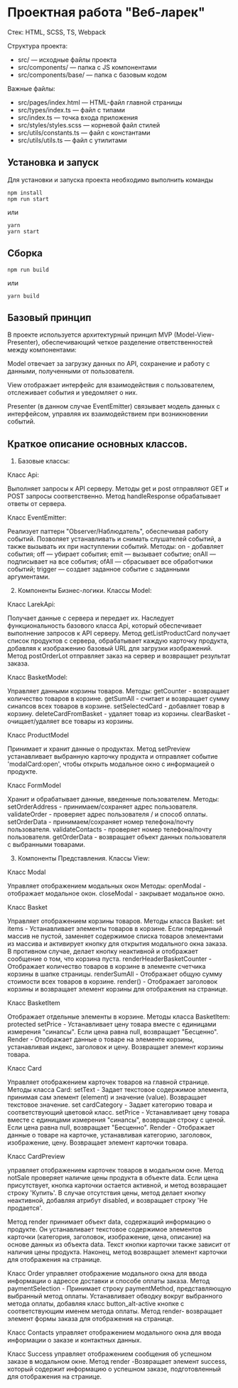 # Проектная работа "Веб-ларек"

Стек: HTML, SCSS, TS, Webpack

Структура проекта:

- src/ — исходные файлы проекта
- src/components/ — папка с JS компонентами
- src/components/base/ — папка с базовым кодом

Важные файлы:

- src/pages/index.html — HTML-файл главной страницы
- src/types/index.ts — файл с типами
- src/index.ts — точка входа приложения
- src/styles/styles.scss — корневой файл стилей
- src/utils/constants.ts — файл с константами
- src/utils/utils.ts — файл с утилитами

## Установка и запуск

Для установки и запуска проекта необходимо выполнить команды

```
npm install
npm run start
```

или

```
yarn
yarn start
```

## Сборка

```
npm run build
```

или

```
yarn build
```

## Базовый принцип

В проекте используется архитектурный принцип MVP (Model-View-Presenter), обеспечивающий четкое разделение ответственностей между компонентами:

Model отвечает за загрузку данных по API, сохранение и работу с данными, полученными от пользователя.

View отображает интерфейс для взаимодействия с пользователем, отслеживает события и уведомляет о них.

Presenter (в данном случае EventEmitter) связывает модель данных с интерфейсом, управляя их взаимодействием при возникновении событий.

## Краткое описание основных классов.

1. Базовые классы:

Класс Api:

Выполняет запросы к API серверу.
Методы get и post отправляют GET и POST запросы соответственно.
Метод handleResponse обрабатывает ответы от сервера.

Класс EventEmitter:

Реализует паттерн "Observer/Наблюдатель", обеспечивая работу событий.
Позволяет устанавливать и снимать слушателей событий, а также вызывать их при наступлении событий.
Методы:
оn - добавляет события;
off — убирает события;
emit — вызывает событие;
onAll — подписывает на все события;
ofAll — сбрасывает все обработчики событий;
trigger — создает заданное событие с заданными аргументами.

2. Компоненты Бизнес-логики. Классы Model:

Класс LarekApi:

Получает данные с сервера и передает их.
Наследует функциональность базового класса Api, который обеспечивает выполнение запросов к API серверу.
Метод getListProductCard получает список продуктов с сервера, обрабатывает каждую карточку продукта, добавляя к изображению базовый URL для загрузки изображений.
Метод postOrderLot отправляет заказ на сервер и возвращает результат заказа.

Класс BasketModel:

Управляет данными корзины товаров.
Методы:
getCounter - возвращает количество товаров в корзине.
getSumAll - считает и возвращает сумму синапсов всех товаров в корзине.
setSelectedСard - добавляет товар в корзину.
deleteCardFromBasket - удаляет товар из корзины.
clearBasket - очищает/удаляет все товары из корзины.

Класс ProductModel

Принимает и хранит данные о продуктах.
Метод setPreview устанавливает выбранную карточку продукта и отправляет событие 'modalCard:open', чтобы открыть модальное окно с информацией о продукте.

Класс FormModel

Хранит и обрабатывает данные, введенные пользователем.
Методы:
setOrderAddress - принимаем/сохраняет адрес пользователя.
validateOrder - проверяет адрес пользователя / и способ оплаты.
setOrderData - принимаем/сохраняет номер телефона/почту пользователя.
validateContacts - проверяет номер телефона/почту пользователя.
getOrderData - возвращает объект данных пользователя с выбранными товарами.

3. Компоненты Представления. Классы View:

Класс Modal

Управляет отображением модальных окон
Методы:
openModal - отображает модальное окон.
closeModal - закрывает модальное окно.

Класс Basket

Управляет отображением корзины товаров.
Методы класса Basket:
set items - Устанавливает элементы товаров в корзине. Если переданный массив не пустой, заменяет содержимое списка товаров элементами из массива и активирует кнопку для открытия модального окна заказа. В противном случае, делает кнопку неактивной и отображает сообщение о том, что корзина пуста.
renderHeaderBasketCounter - Отображает количество товаров в корзине в элементе счетчика корзины в шапке страницы.
renderSumAll - Отображает общую сумму стоимости всех товаров в корзине.
render() - Отображает заголовок корзины и возвращает элемент корзины для отображения на странице.

Класс BasketItem

Отображает отдельные элементы в корзине.
Методы класса BasketItem:
protected setPrice - Устанавливает цену товара вместе с единицами измерения "синапсы". Если цена равна null, возвращает "Бесценно".
Render - Отображает данные о товаре на элементе корзины, устанавливая индекс, заголовок и цену. Возвращает элемент корзины товара.

Класс Card

Управляет отображением карточек товаров на главной странице.
Методы класса Card:
setText - Задает текстовое содержимое элемента, принимая сам элемент (element) и значение (value). Возвращает текстовое значение.
set cardCategory - Задает категорию товара и соответствующий цветовой класс.
setPrice - Устанавливает цену товара вместе с единицами измерения "синапсы", возвращая строку с ценой. Если цена равна null, возвращает "Бесценно".
Render - Отображает данные о товаре на карточке, устанавливая категорию, заголовок, изображение, цену. Возвращает элемент карточки товара.

Класс CardPreview

управляет отображением карточек товаров в модальном окне.
Метод notSale проверяет наличие цены продукта в объекте data. Если цена присутствует, кнопка карточки остается активной, и метод возвращает строку 'Купить'. В случае отсутствия цены, метод делает кнопку неактивной, добавляя атрибут disabled, и возвращает строку 'Не продается'.

Метод render принимает объект data, содержащий информацию о продукте. Он устанавливает текстовое содержимое элементов карточки (категория, заголовок, изображение, цена, описание) на основе данных из объекта data. Текст кнопки карточки также зависит от наличия цены продукта. Наконец, метод возвращает элемент карточки для отображения на странице.

Класс Order
управляет отображение модального окна для ввода информации о адрессе доставки и способе оплаты заказа.
Метод paymentSelection - Принимает строку paymentMethod, представляющую выбранный метод оплаты. Устанавливает обводку вокруг выбранного метода оплаты, добавляя класс button_alt-active кнопке с соответствующим именем метода оплаты.
Метод render- возвращает элемент формы заказа для отображения на странице.

Класс Contacts управляет отображением модального окна для ввода информации о заказе и контактных данных.

Класс Success управляет отображением сообщения об успешном заказе в модальном окне.
Метод render -Возвращает элемент success, который содержит информацию о успешном заказе, подготовленный для отображения на странице.
